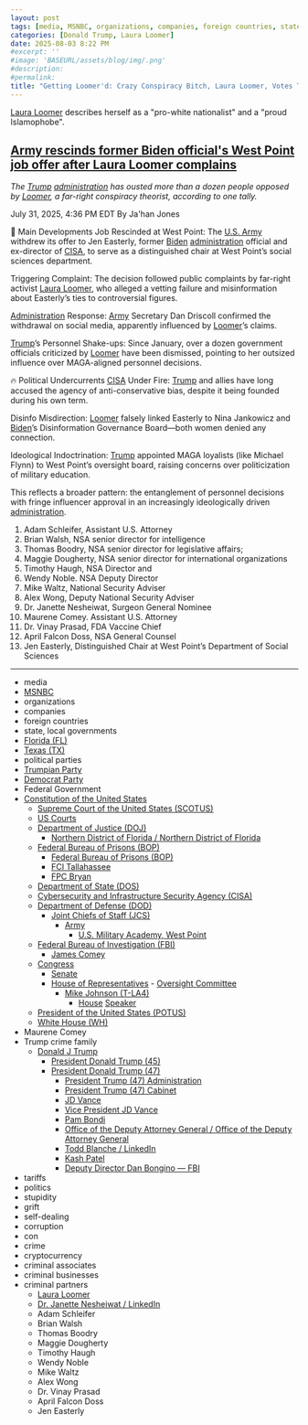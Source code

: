 ```yaml
---
layout: post
tags: [media, MSNBC, organizations, companies, foreign countries, state local governments, Florida (FL), Texas (TX), political parties, Trumpian Party, Democrat Party, Federal Government, Constitution of the United States, Supreme Court of the United States (SCOTUS), US Courts, Department of Justice (DOJ), Northern District of Florida / Northern District of Florida, Federal Bureau of Prisons (BOP), Federal Bureau of Prisons (BOP), FCI Tallahassee, FPC Bryan, Cybersecurity and Infrastructure Agency (CISA), Department of State (DOS), Department of Defense (DOD), Joint Chiefs of Staff (JCS), Army, U.S. Military Academy West Point, Federal Bureau of Investigation (FBI), James Comey, Congress, Senate, House of Representatives,  Oversight Committee, Mike Johnson (T-LA4), House Speaker, President of the United States (POTUS), White House (WH), Maurene Comey, Trump crime family, Donald J Trump, President Donald Trump (45), President Donald Trump (47), President Trump (47) Administration, President Trump (47) Cabinet, JD Vance, Vice President JD Vance, Pam Bondi, Office of the Deputy Attorney General / Office of the Deputy Attorney General, Todd Blanche / LinkedIn, Kash Patel, Deputy Director Dan Bongino — FBI, tariffs, politics, stupidity, grift, self-dealing, corruption, con, crime, cryptocurrency, criminal associates, criminal businesses, criminal partners, Laura Loomer, Dr. Janette Nesheiwat / LinkedIn, Adam Schleifer, Brian Walsh, Thomas Boodry, Maggie Dougherty, Timothy Haugh, Wendy Noble, Mike Waltz, Alex Wong, Dr. Vinay Prasad, April Falcon Doss, Jen Easterly]
categories: [Donald Trump, Laura Loomer]
date: 2025-08-03 8:22 PM
#excerpt: ''
#image: 'BASEURL/assets/blog/img/.png'
#description:
#permalink:
title: "Getting Loomer'd: Crazy Conspiracy Bitch, Laura Loomer, Votes Team Trump Members Off the Island"
---
```


[Laura Loomer](https://www.loomered.com/) describes herself as a "pro-white nationalist" and a "proud Islamophobe".

## [Army rescinds former Biden official's West Point job offer after Laura Loomer complains](https://www.msnbc.com/top-stories/latest/army-rescinds-easterly-job-offer-laura-loomer-cisa-trump-rcna222282)

*The [Trump](https://www.donaldjtrump.com/) [administration](https://www.whitehouse.gov/administration/) has ousted more than a dozen people opposed by [Loomer](https://www.loomered.com/), a far-right conspiracy theorist, according to one tally.*

July 31, 2025, 4:36 PM EDT
By Ja'han Jones

📰 Main Developments
Job Rescinded at West Point: The [U.S. Army](https://www.army.mil/) withdrew its offer to Jen Easterly, former [Biden](https://bidenwhitehouse.archives.gov/) [administration](https://www.whitehouse.gov/administration/) official and ex-director of [CISA](https://www.cisa.gov/), to serve as a distinguished chair at West Point’s social sciences department.

Triggering Complaint: The decision followed public complaints by far-right activist [Laura Loomer](https://www.loomered.com/), who alleged a vetting failure and misinformation about Easterly’s ties to controversial figures.

[Administration](https://www.whitehouse.gov/administration/) Response: [Army](https://www.army.mil/) Secretary Dan Driscoll confirmed the withdrawal on social media, apparently influenced by [Loomer](https://www.loomered.com/)’s claims.

[Trump](https://www.donaldjtrump.com/)’s Personnel Shake-ups: Since January, over a dozen government officials criticized by [Loomer](https://www.loomered.com/) have been dismissed, pointing to her outsized influence over MAGA-aligned personnel decisions.

🔥 Political Undercurrents
[CISA](https://www.cisa.gov/) Under Fire: [Trump](https://www.donaldjtrump.com/) and allies have long accused the agency of anti-conservative bias, despite it being founded during his own term.

Disinfo Misdirection: [Loomer](https://www.loomered.com/) falsely linked Easterly to Nina Jankowicz and [Biden](https://bidenwhitehouse.archives.gov/)’s Disinformation Governance Board—both women denied any connection.

Ideological Indoctrination: [Trump](https://www.donaldjtrump.com/) appointed MAGA loyalists (like Michael Flynn) to West Point’s oversight board, raising concerns over politicization of military education.

This reflects a broader pattern: the entanglement of personnel decisions with fringe influencer approval in an increasingly ideologically driven [administration](https://www.whitehouse.gov/administration/).

1. Adam Schleifer, Assistant U.S. Attorney 
2. Brian Walsh, NSA senior director for intelligence 
3. Thomas Boodry, NSA senior director for legislative affairs; 
4. Maggie Dougherty, NSA senior director for international organizations
5. Timothy Haugh, NSA Director and 
6. Wendy Noble. NSA Deputy Director
7. Mike Waltz, National Security Adviser 
8. Alex Wong, Deputy National Security Adviser 
9. Dr. Janette Nesheiwat, Surgeon General Nominee 
10. Maurene Comey. Assistant U.S. Attorney 
11. Dr. Vinay Prasad, FDA Vaccine Chief 
12. April Falcon Doss, NSA General Counsel 
13. Jen Easterly, Distinguished Chair at West Point’s Department of Social Sciences 


-----
- media
- [MSNBC](https://www.msnbc.com/)
- organizations 
- companies
- foreign countries 
- state, local governments
- [Florida (FL)](https://www.myflorida.gov/)
- [Texas (TX)](https://www.texas.gov/)
- political parties 
- [Trumpian Party](https://www.gop.com/)
- [Democrat Party](https://www.democrats.org/)
- Federal Government 
- [Constitution of the United States](https://constitution.congress.gov/)
    - [Supreme Court of the United States (SCOTUS)](https://www.supremecourt.gov/)
    - [US Courts](https://www.uscourts.gov/)
    - [Department of Justice (DOJ)](https://www.justice.gov/)
        - [Northern District of Florida / Northern District of Florida](https://www.justice.gov/usao-ndfl)
    - [Federal Bureau of Prisons (BOP)](https://www.bop.gov/)
        - [Federal Bureau of Prisons (BOP)](https://www.bop.gov/)
        - [FCI Tallahassee](https://www.bop.gov/locations/institutions/tal/)
        - [FPC Bryan](https://www.bop.gov/locations/institutions/bry/)
    - [Department of State (DOS)](https://www.state.gov/)
    - [Cybersecurity and Infrastructure Security Agency (CISA)](https://www.cisa.gov/)
    - [Department of Defense (DOD)](https://www.defense.gov/)
        - [Joint Chiefs of Staff (JCS)](https://www.jcs.mil/)
            - [Army](https://www.army.mil/)
                - [U.S. Military Academy, West Point](https://www.westpoint.edu/)
    - [Federal Bureau of Investigation (FBI)](https://www.fbi.gov/)
        - [James Comey](https://www.fbi.gov/history/directors/james-b-comey)
    - [Congress](https://www.congress.gov/)
        - [Senate](https://www.senate.gov/)
        - [House of Representatives](https://www.house.gov/)
                - [Oversight Committee](https://oversight.house.gov/)
            - [Mike Johnson (T-LA4)](https://mikejohnson.house.gov/)
                - [House](https://www.house.gov/) [Speaker](https://www.speaker.gov/) 
    - [President of the United States (POTUS)](https://www.whitehouse.gov/)
    - [White House (WH)](https://www.whitehouse.gov/)
- Maurene Comey
- Trump crime family 
    - [Donald J Trump](https://www.donaldjtrump.com/)
        - [President Donald Trump (45)](https://trumpwhitehouse.archives.gov/)
        - [President Donald Trump (47)](https://www.whitehouse.gov/administration/donald-j-trump/)
            - [President Trump (47) Administration](https://www.whitehouse.gov/administration/)
            - [President Trump (47) Cabinet](https://www.whitehouse.gov/administration/the-cabinet/)
            - [JD Vance](https://www.linkedin.com/in/jd-vance-770a9047/)
            - [Vice President JD Vance](https://www.whitehouse.gov/administration/jd-vance/)
            - [Pam Bondi](https://www.justice.gov/ag/staff-profile/meet-attorney-general)
            - [Office of the Deputy Attorney General / Office of the Deputy Attorney General](https://www.justice.gov/dag)
            - [Todd Blanche / LinkedIn](https://www.linkedin.com/in/toddblanche/)
            - [Kash Patel](https://www.fbi.gov/about/leadership-and-structure/director-patel)
            - [Deputy Director Dan Bongino — FBI](https://www.fbi.gov/about/leadership-and-structure/deputy-director-dan-bongino)
- tariffs
- politics
- stupidity
- grift
- self-dealing
- corruption
- con
- crime
- cryptocurrency 
- criminal associates
- criminal businesses
- criminal partners
    - [Laura Loomer](https://loomered.com/)
    - [Dr. Janette Nesheiwat / LinkedIn](https://www.linkedin.com/in/dr-janette-nesheiwat-3483731a/)
    - Adam Schleifer
    - Brian Walsh
    - Thomas Boodry
    - Maggie Dougherty
    - Timothy Haugh
    - Wendy Noble
    - Mike Waltz
    - Alex Wong
    - Dr. Vinay Prasad
    - April Falcon Doss
    - Jen Easterly
